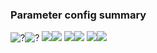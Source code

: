 ### Parameter config summary 
<tr><td><img alt="?" src="neurons_D_Full.png"/></td><td><img alt="?" src="traces_neuron_Full_D.png"/></td></tr>
<tr><td><img alt=" " src="neuron_activity_D_Full.png"/></td><td><img alt=" " src="traces_neuron_activity_Full_D.png"/></td></tr>
<tr><td><img alt=" " src="muscles_D_Full.png"/></td><td><img alt=" " src="traces_muscles_Full_D.png"/></td></tr>
<tr><td><img alt=" " src="muscle_activity_D_Full.png"/></td><td><img alt=" " src="traces_muscles_activity_Full_D.png"/></td></tr>
